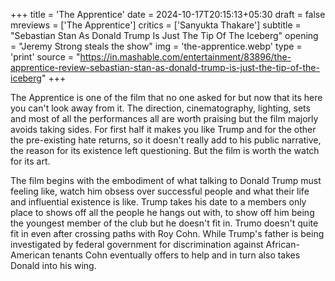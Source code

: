 +++
title = 'The Apprentice'
date = 2024-10-17T20:15:13+05:30
draft = false
mreviews = ['The Apprentice']
critics = ['Sanyukta Thakare']
subtitle = "Sebastian Stan As Donald Trump Is Just The Tip Of The Iceberg"
opening = "Jeremy Strong steals the show"
img = 'the-apprentice.webp'
type = 'print'
source = "https://in.mashable.com/entertainment/83896/the-apprentice-review-sebastian-stan-as-donald-trump-is-just-the-tip-of-the-iceberg"
+++

The Apprentice is one of the film that no one asked for but now that its here you can't look away from it. The direction, cinematography, lighting, sets and most of all the performances all are worth praising but the film majorly avoids taking sides. For first half it makes you like Trump and for the other the pre-existing hate returns, so it doesn't really add to his public narrative, the reason for its existence left questioning. But the film is worth the watch for its art.

The film begins with the embodiment of what talking to Donald Trump must feeling like, watch him obsess over successful people and what their life and influential existence is like. Trump takes his date to a members only place to shows off all the people he hangs out with, to show off him being the youngest member of the club but he doesn't fit in. Trumo doesn't quite fit in even after crossing paths with Roy Cohn.
While Trump's father is being investigated by federal government for discrimination against African-American tenants Cohn eventually offers to help and in turn also takes Donald into his wing.

